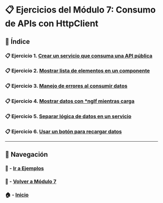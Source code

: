 # 📋 Ejercicios del Módulo 7: Consumo de APIs con HttpClient

## 📌 Índice

### 📋 Ejercicio 1. [Crear un servicio que consuma una API pública](./Enunciados/Ejercicio_1.md)
### 📋 Ejercicio 2. [Mostrar lista de elementos en un componente](./Enunciados/Ejercicio_2.md)
### 📋 Ejercicio 3. [Manejo de errores al consumir datos](./Enunciados/Ejercicio_3.md)
### 📋 Ejercicio 4. [Mostrar datos con *ngIf mientras carga](./Enunciados/Ejercicio_4.md)
### 📋 Ejercicio 5. [Separar lógica de datos en un servicio](./Enunciados/Ejercicio_5.md)
### 📋 Ejercicio 6. [Usar un botón para recargar datos](./Enunciados/Ejercicio_6.md)

---

## 🔁 Navegación

### 🧪 - [Ir a Ejemplos](../Ejemplos/README.md)

### 📘 - [Volver a Módulo 7](../Modulo_7.md)

### 🏠 - [Inicio](../../README.md)


